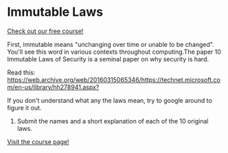 # Immutable Laws

[Check out our free course!](https://academy.hoppersroppers.org/mod/page/view.php?id=895)

First, immutable means "unchanging over time or unable to be changed". You'll see this word in various contexts throughout computing.The paper 10 Immutable Laws of Security is a seminal paper on why security is hard. 

Read this: <https://web.archive.org/web/20160315065346/https://technet.microsoft.com/en-us/library/hh278941.aspx?>

If you don't understand what any the laws mean, try to google around to figure it out.

1. Submit the names and a short explanation of each of the 10 original laws. 


[Visit the course page!](https://academy.hoppersroppers.org/mod/assign/view.php?id=895)
 